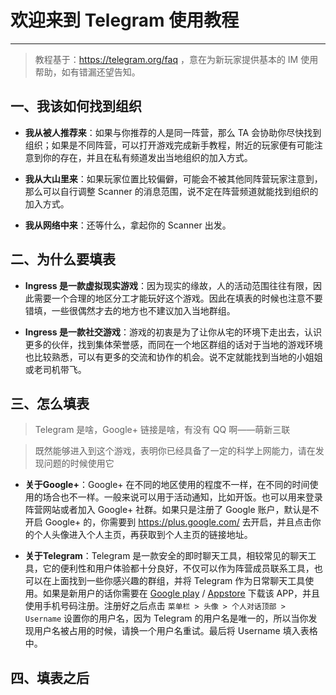 # 欢迎来到 Telegram 使用教程

---

> 教程基于：https://telegram.org/faq ，意在为新玩家提供基本的 IM 使用帮助，如有错漏还望告知。

## 一、我该如何找到组织
- **我从被人推荐来**：如果与你推荐的人是同一阵营，那么 TA 会协助你尽快找到组织；如果是不同阵营，可以打开游戏完成新手教程，附近的玩家便有可能注意到你的存在，并且在私有频道发出当地组织的加入方式。

- **我从大山里来**：如果玩家位置比较偏僻，可能会不被其他同阵营玩家注意到，那么可以自行调整 Scanner 的消息范围，说不定在阵营频道就能找到组织的加入方式。

- **我从网络中来**：还等什么，拿起你的 Scanner 出发。

## 二、为什么要填表
- **Ingress 是一款虚拟现实游戏**：因为现实的缘故，人的活动范围往往有限，因此需要一个合理的地区分工才能玩好这个游戏。因此在填表的时候也注意不要错填，一些很偶然才去的地方也不建议加入当地群组。

- **Ingress 是一款社交游戏**：游戏的初衷是为了让你从宅的环境下走出去，认识更多的伙伴，找到集体荣誉感，而同在一个地区群组的话对于当地的游戏环境也比较熟悉，可以有更多的交流和协作的机会。说不定就能找到当地的小姐姐或老司机带飞。

## 三、怎么填表
> Telegram 是啥，Google+ 链接是啥，有没有 QQ 啊——萌新三联

> 既然能够进入到这个游戏，表明你已经具备了一定的科学上网能力，请在发现问题的时候使用它

- **关于Google+**：Google+ 在不同的地区使用的程度不一样，在不同的时间使用的场合也不一样。一般来说可以用于活动通知，比如开饭。也可以用来登录阵营网站或者加入 Google+ 社群。如果只是注册了 Google 账户，默认是不开启 Google+ 的，你需要到 https://plus.google.com/ 去开启，并且点击你的个人头像进入个人主页，再获取到个人主页的链接地址。

- **关于Telegram**：Telegram 是一款安全的即时聊天工具，相较常见的聊天工具，它的便利性和用户体验都十分良好，不仅可以作为阵营成员联系工具，也可以在上面找到一些你感兴趣的群组，并将 Telegram 作为日常聊天工具使用。如果是新用户的话你需要在 [Google play](https://play.google.com/store/apps/details?id=org.telegram.messenger) / [Appstore](https://itunes.apple.com/app/telegram-messenger/id686449807) 下载该 APP，并且使用手机号码注册。注册好之后点击 `菜单栏 > 头像 > 个人对话顶部 > Username` 设置你的用户名，因为 Telegram 的用户名是唯一的，所以当你发现用户名被占用的时候，请换一个用户名重试。最后将 Username 填入表格中。

## 四、填表之后

